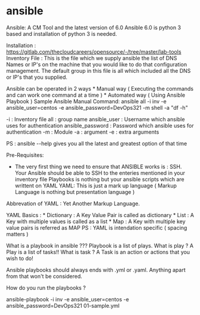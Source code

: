 # ansible

Ansible: A CM Tool and the latest version of 6.0
Ansible 6.0 is python 3 based and installation of python 3 is needed.

Installation : https://gitlab.com/thecloudcareers/opensource/-/tree/master/lab-tools 
Inventory File : This is the file which we supply ansible the list of DNS Names or IP's on the machine that you would like to
do that configuration management. The default group in this file is all which included all the DNS or IP's that you supplied.

Ansible can be operated in 2 ways
    * Manual way     ( Executing the commands and can work one command at a time )
    * Automated way  ( Using Ansible Playbook )
Sample Ansible Manual Command:
ansible all -i inv -e ansible_user=centos -e ansible_password=DevOps321 -m shell -a "df -h"

-i               : Inventory file 
all              : group name 
ansible_user     : Username which ansible uses for authentication 
ansible_password : Password which ansible uses for authentication 
-m               : Module 
-a               : argument
-e               : extra arguments

PS : ansible --help gives you all the latest and greatest option of that time

Pre-Requisites:
* The very first thing we need to ensure that ANSIBLE works is : SSH. Your Ansible should be able to SSH to the enteries   mentioned in your inventory file
Playbooks is nothing but your ansible scripts which are writtent on YAML
YAML: This is just a mark up language ( Markup Language is nothing but presentation language )

Abbrevation of YAML : Yet Another Markup Language.

YAML Basics :
    * Dictionary : A Key Value Pair is called as dictionary 
    * List       : A Key with multiple values is called as a list 
    * Map        : A Key with multiple key value pairs is referred as MAP
PS : YAML is intendation specific ( spacing matters )

What is a playbook in ansible ???
Playbook is a list of plays.
What is play ? A Play is a list of tasks!!
What is task ? A Task is an action or actions that you wish to do!

Ansible playbooks should always ends with .yml or .yaml. Anything apart from that won't be considered.

How do you run the playbooks ?

ansible-playbook -i inv -e ansible_user=centos -e ansible_password=DevOps321 01-sample.yml
